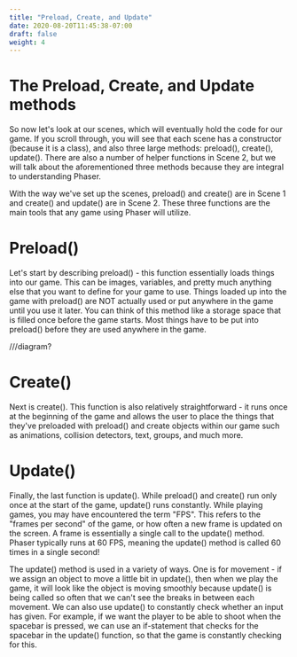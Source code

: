 ```yaml
---
title: "Preload, Create, and Update"
date: 2020-08-20T11:45:38-07:00
draft: false
weight: 4
---
```


# The Preload, Create, and Update methods

So now let's look at our scenes, which will eventually hold the code for our game. If you scroll through, you will see that each scene has a constructor (because it is a class), and also three large methods: preload(), create(), update(). There are also a number of helper functions in Scene 2, but we will talk about the aforementioned three methods because they are integral to understanding Phaser.

With the way we've set up the scenes, preload() and create() are in Scene 1 and create() and update() are in Scene 2. These three functions are the main tools that any game using Phaser will utilize.

# Preload()

Let's start by describing preload() - this function essentially loads things into our game. This can be images, variables, and pretty much anything else that you want to define for your game to use. Things loaded up into the game with preload() are NOT actually used or put anywhere in the game until you use it later. You can think of this method like a storage space that is filled once before the game starts. Most things have to be put into preload() before they are used anywhere in the game.

///diagram?

# Create()

Next is create(). This function is also relatively straightforward - it runs once at the beginning of the game and allows the user to place the things that they've preloaded with preload() and create objects within our game such as animations, collision detectors, text, groups, and much more.

# Update()

Finally, the last function is update(). While preload() and create() run only once at the start of the game, update() runs constantly. While playing games, you may have encountered the term "FPS". This refers to the "frames per second" of the game, or how often a new frame is updated on the screen. A frame is essentially a single call to the update() method. Phaser typically runs at 60 FPS, meaning the update() method is called 60 times in a single second!

The update() method is used in a variety of ways. One is for movement - if we assign an object to move a little bit in update(), then when we play the game, it will look like the object is moving smoothly because update() is being called so often that we can't see the breaks in between each movement. We can also use update() to constantly check whether an input has given. For example, if we want the player to be able to shoot when the spacebar is pressed, we can use an if-statement that checks for the spacebar in the update() function, so that the game is constantly checking for this.
